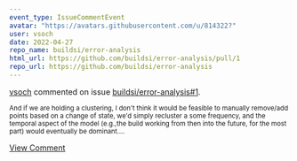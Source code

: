 ```yaml
---
event_type: IssueCommentEvent
avatar: "https://avatars.githubusercontent.com/u/814322?"
user: vsoch
date: 2022-04-27
repo_name: buildsi/error-analysis
html_url: https://github.com/buildsi/error-analysis/pull/1
repo_url: https://github.com/buildsi/error-analysis
---
```


<a href='https://github.com/vsoch' target='_blank'>vsoch</a> commented on issue <a href='https://github.com/buildsi/error-analysis/pull/1' target='_blank'>buildsi/error-analysis#1</a>.

<small>And if we are holding a clustering, I don't think it would be feasible to manually remove/add points based on a change of state, we'd simply recluster a some frequency, and the temporal aspect of the model (e.g.,the build working from then into the future, for the most part) would eventually be dominant....</small>

<a href='https://github.com/buildsi/error-analysis/pull/1' target='_blank'>View Comment</a>